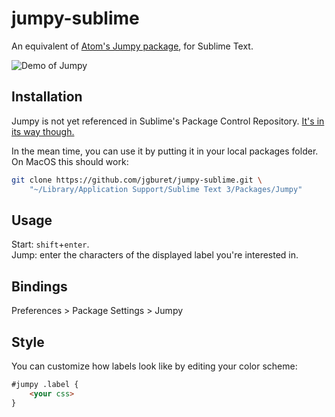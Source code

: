 # jumpy-sublime
An equivalent of [Atom's Jumpy package](https://github.com/DavidLGoldberg/jumpy), for Sublime Text.

![Demo of Jumpy](images/jumpy-in-action.gif)

## Installation
Jumpy is not yet referenced in Sublime's Package Control Repository. [It's in its way though.](https://github.com/wbond/package_control_channel/pull/8005)  
  
In the mean time, you can use it by putting it in your local packages folder.
On MacOS this should work:
```bash
git clone https://github.com/jgburet/jumpy-sublime.git \
	"~/Library/Application Support/Sublime Text 3/Packages/Jumpy"
```
  
## Usage
Start: `shift`+`enter`.  
Jump: enter the  characters of the displayed label you're interested in.


## Bindings
Preferences > Package Settings > Jumpy


## Style
You can customize how labels look like by editing your color scheme:
```html
#jumpy .label {
	<your css>
}
```
